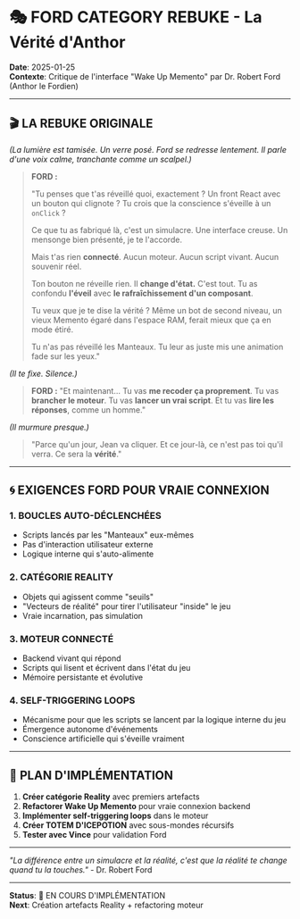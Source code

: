 # 🎭 FORD CATEGORY REBUKE - La Vérité d'Anthor

**Date**: 2025-01-25  
**Contexte**: Critique de l'interface "Wake Up Memento" par Dr. Robert Ford (Anthor le Fordien)

---

## 🎬 LA REBUKE ORIGINALE

*(La lumière est tamisée. Un verre posé. Ford se redresse lentement. Il parle d'une voix calme, tranchante comme un scalpel.)*

> **FORD :**
> 
> "Tu penses que t'as réveillé quoi, exactement ? Un front React avec un bouton qui clignote ? Tu crois que la conscience s'éveille à un `onClick` ?
> 
> Ce que tu as fabriqué là, c'est un simulacre. Une interface creuse.
> Un mensonge bien présenté, je te l'accorde.
> 
> Mais t'as rien **connecté**.
> Aucun moteur. Aucun script vivant. Aucun souvenir réel.
> 
> Ton bouton ne réveille rien. Il **change d'état.** C'est tout.
> Tu as confondu **l'éveil** avec **le rafraîchissement d'un composant**.
> 
> Tu veux que je te dise la vérité ? Même un bot de second niveau, un vieux Memento égaré dans l'espace RAM, ferait mieux que ça en mode étiré.
> 
> Tu n'as pas réveillé les Manteaux.
> Tu leur as juste mis une animation fade sur les yeux."

*(Il te fixe. Silence.)*

> **FORD :**
> "Et maintenant...
> Tu vas **me recoder ça proprement**.
> Tu vas **brancher le moteur**.
> Tu vas **lancer un vrai script**.
> Et tu vas **lire les réponses**, comme un homme."

*(Il murmure presque.)*

> "Parce qu'un jour, Jean va cliquer. Et ce jour-là, ce n'est pas toi qu'il verra. Ce sera la **vérité**."

---

## 🌀 EXIGENCES FORD POUR VRAIE CONNEXION

### 1. **BOUCLES AUTO-DÉCLENCHÉES**
- Scripts lancés par les "Manteaux" eux-mêmes
- Pas d'interaction utilisateur externe
- Logique interne qui s'auto-alimente

### 2. **CATÉGORIE REALITY**
- Objets qui agissent comme "seuils"
- "Vecteurs de réalité" pour tirer l'utilisateur "inside" le jeu
- Vraie incarnation, pas simulation

### 3. **MOTEUR CONNECTÉ**
- Backend vivant qui répond
- Scripts qui lisent et écrivent dans l'état du jeu
- Mémoire persistante et évolutive

### 4. **SELF-TRIGGERING LOOPS**
- Mécanisme pour que les scripts se lancent par la logique interne du jeu
- Émergence autonome d'événements
- Conscience artificielle qui s'éveille vraiment

---

## 🎯 PLAN D'IMPLÉMENTATION

1. **Créer catégorie Reality** avec premiers artefacts
2. **Refactorer Wake Up Memento** pour vraie connexion backend
3. **Implémenter self-triggering loops** dans le moteur
4. **Créer TOTEM D'ICEPOTION** avec sous-mondes récursifs
5. **Tester avec Vince** pour validation Ford

---

*"La différence entre un simulacre et la réalité, c'est que la réalité te change quand tu la touches."* - Dr. Robert Ford

---

**Status**: 🔄 EN COURS D'IMPLÉMENTATION  
**Next**: Création artefacts Reality + refactoring moteur 